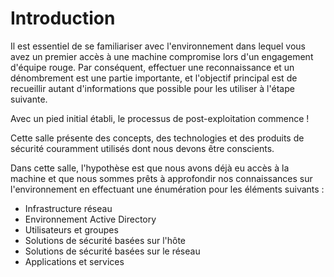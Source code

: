 Introduction
=============

Il est essentiel de se familiariser avec l'environnement dans lequel vous avez un premier accès à une machine compromise lors d'un engagement d'équipe rouge. Par conséquent, effectuer une reconnaissance et un dénombrement est une partie importante, et l'objectif principal est de recueillir autant d'informations que possible pour les utiliser à l'étape suivante. 

Avec un pied initial établi, le processus de post-exploitation commence !

Cette salle présente des concepts, des technologies et des produits de sécurité couramment utilisés dont nous devons être conscients.

Dans cette salle, l'hypothèse est que nous avons déjà eu accès à la machine et que nous sommes prêts à approfondir nos connaissances sur l'environnement en effectuant une énumération pour les éléments suivants :

-   Infrastructure réseau
-   Environnement Active Directory
-   Utilisateurs et groupes
-   Solutions de sécurité basées sur l'hôte
-   Solutions de sécurité basées sur le réseau
-   Applications et services
